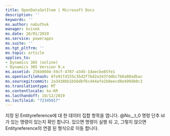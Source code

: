 ```yaml
---
title: OpenDataSetItem | Microsoft Docs
description: ''
keywords: ''
ms.author: nabuthuk
manager: kvivek
ms.date: 10/01/2019
ms.service: powerapps
ms.suite: ''
ms.tgt_pltfrm: ''
ms.topic: article
applies_to:
- Dynamics 365 (online)
- Dynamics 365 Version 9.x
ms.assetid: 256b0604-59cf-4787-a345-1daecbe85fe1
ms.openlocfilehash: 8fe91fd155c35d2f7bd2a343fddbc7b0a80adbac
ms.sourcegitcommit: 2a3430bb1b56dbf6c444afe2b8eecd0e499db0c3
ms.translationtype: MT
ms.contentlocale: ko-KR
ms.lasthandoff: 10/12/2019
ms.locfileid: "72345017"
---
```

지정 된 Entityreference에 대 한 데이터 집합 항목을 엽니다. @No__t_0 명령 단추 id가 있는 명령이 있는지 확인 합니다. 있으면 명령이 실행 되 고, 그렇지 않으면 Entityreference의 연결 된 형식으로 이동 합니다.
